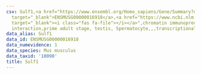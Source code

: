 ```yaml
---
csv: Sulf1,<a href="https://www.ensembl.org/Homo_sapiens/Gene/Summary?db=core;g=ENSMUSG00000016918"
  target="_blank">ENSMUSG00000016918</a>,<a href="https://www.ncbi.nlm.nih.gov/pubmed/25450459"
  target="_blank"><i class="fas fa-file"></i></a>",chromatin immunoprecipitation assay,direct
  interaction,prime adult stage, testis, Spermatocyte,,,transcriptional regulation,
data_alias: Sulf1
data_id: ENSMUSG00000016918
data_numevidence: 1
data_species: Mus musculus
data_taxid: '10090'
title: Sulf1
---
```

